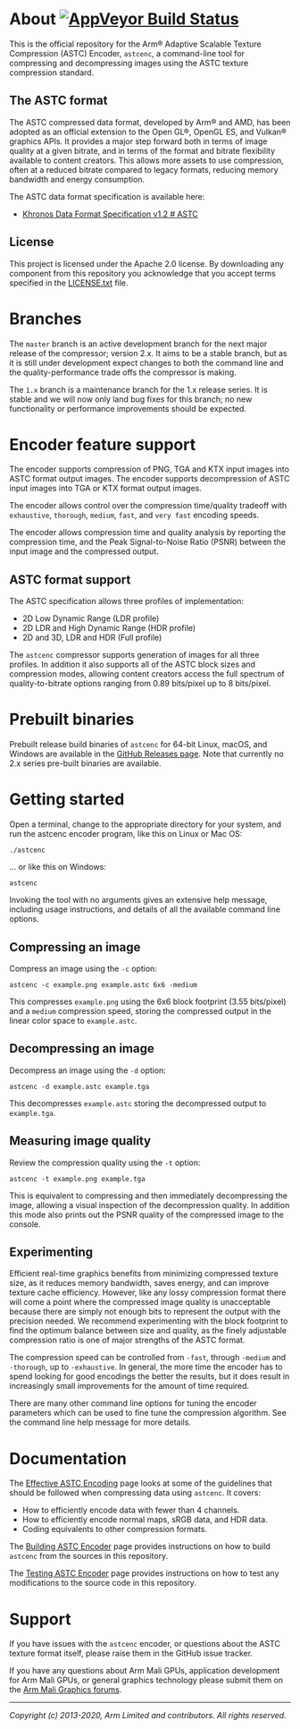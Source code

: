 # About [![AppVeyor Build Status](https://ci.appveyor.com/api/projects/status/github/ARM-software/astc-encoder?branch=master&svg=true)](https://ci.appveyor.com/project/ARM-software/astc-encoder)

This is the official repository for the Arm® Adaptive Scalable Texture
Compression (ASTC) Encoder, `astcenc`, a command-line tool for compressing
and decompressing images using the ASTC texture compression standard.

## The ASTC format

The ASTC compressed data format, developed by Arm® and AMD, has been adopted as
an official extension to the Open GL®, OpenGL ES, and Vulkan® graphics APIs. It
provides a major step forward both in terms of image quality at a given
bitrate, and in terms of the format and bitrate flexibility available to
content creators. This allows more assets to use compression, often at a
reduced bitrate compared to legacy formats, reducing memory bandwidth and
energy consumption.

The ASTC data format specification is available here:

* [Khronos Data Format Specification v1.2 # ASTC](https://www.khronos.org/registry/DataFormat/specs/1.2/dataformat.1.2.html#ASTC)

## License

This project is licensed under the Apache 2.0 license. By downloading any
component from this repository you acknowledge that you accept terms specified
in the [LICENSE.txt](LICENSE.txt) file.

# Branches

The `master` branch is an active development branch for the next major release
of the compressor; version 2.x. It aims to be a stable branch, but as it is
still under development expect changes to both the command line and the
quality-performance trade offs the compressor is making.

The `1.x` branch is a maintenance branch for the 1.x release series. It is
stable and we will now only land bug fixes for this branch; no new
functionality or performance improvements should be expected.

# Encoder feature support

The encoder supports compression of PNG, TGA and KTX input images into ASTC
format output images. The encoder supports decompression of ASTC input images
into TGA or KTX format output images.

The encoder allows control over the compression time/quality tradeoff with
`exhaustive`, `thorough`, `medium`, `fast`, and `very fast` encoding speeds.

The encoder allows compression time and quality analysis by reporting the
compression time, and the Peak Signal-to-Noise Ratio (PSNR) between the input
image and the compressed output.

## ASTC format support

The ASTC specification allows three profiles of implementation:

* 2D Low Dynamic Range (LDR profile)
* 2D LDR and High Dynamic Range (HDR profile)
* 2D and 3D, LDR and HDR (Full profile)

The `astcenc` compressor supports generation of images for all three profiles.
In addition it also supports all of the ASTC block sizes and compression
modes, allowing content creators access the full spectrum of quality-to-bitrate
options ranging from 0.89 bits/pixel up to 8 bits/pixel.

# Prebuilt binaries

Prebuilt release build binaries of `astcenc` for 64-bit Linux, macOS, and
Windows are available in the
[GitHub Releases page](https://github.com/ARM-software/astc-encoder/releases).
Note that currently no 2.x series pre-built binaries are available.

# Getting started

Open a terminal, change to the appropriate directory for your system, and run
the astcenc encoder program, like this on Linux or Mac OS:

    ./astcenc

... or like this on Windows:

    astcenc

Invoking the tool with no arguments gives an extensive help message, including
usage instructions, and details of all the available command line options.

## Compressing an image

Compress an image using the `-c` option:

    astcenc -c example.png example.astc 6x6 -medium

This compresses `example.png` using the 6x6 block footprint (3.55 bits/pixel)
and a `medium` compression speed, storing the compressed output in the linear
color space to `example.astc`.

## Decompressing an image

Decompress an image using the `-d` option:

    astcenc -d example.astc example.tga

This decompresses `example.astc` storing the decompressed output to
`example.tga`.

## Measuring image quality

Review the compression quality using the `-t` option:

    astcenc -t example.png example.tga

This is equivalent to compressing and then immediately decompressing the
image, allowing a visual inspection of the decompression quality. In addition
this mode also prints out the PSNR quality of the compressed image to the
console.

## Experimenting

Efficient real-time graphics benefits from minimizing compressed texture size,
as it reduces memory bandwidth, saves energy, and can improve texture cache
efficiency. However, like any lossy compression format there will come a point
where the compressed image quality is unacceptable because there are simply
not enough bits to represent the output with the precision needed. We
recommend experimenting with the block footprint to find the optimum balance
between size and quality, as the finely adjustable compression ratio is one of
major strengths of the ASTC format.

The compression speed can be controlled from `-fast`, through `-medium` and
`-thorough`, up to `-exhaustive`. In general, the more time the encoder has to
spend looking for good encodings the better the results, but it does result in
increasingly small improvements for the amount of time required.

There are many other command line options for tuning the encoder parameters
which can be used to fine tune the compression algorithm. See the command line
help message for more details.

# Documentation

The [Effective ASTC Encoding](./Docs/Encoding.md) page looks at some of the
guidelines that should be followed when compressing data using `astcenc`.
It covers:

* How to efficiently encode data with fewer than 4 channels.
* How to efficiently encode normal maps, sRGB data, and HDR data.
* Coding equivalents to other compression formats.

The [Building ASTC Encoder](./Docs/Building.md) page provides instructions on
how to build `astcenc` from the sources in this repository.

The [Testing ASTC Encoder](./Docs/Testing.md) page provides instructions on
how to test any modifications to the source code in this repository.

# Support

If you have issues with the `astcenc` encoder, or questions about the ASTC
texture format itself, please raise them in the GitHub issue tracker.

If you have any questions about Arm Mali GPUs, application development for Arm
Mali GPUs, or general graphics technology please submit them on the [Arm Mali
Graphics forums](https://community.arm.com/graphics/).

- - -

_Copyright (c) 2013-2020, Arm Limited and contributors. All rights reserved._
